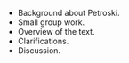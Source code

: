 * Background about Petroski.
* Small group work.
* Overview of the text.
* Clarifications.
* Discussion.
